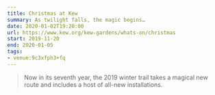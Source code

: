 ```yaml
---
title: Christmas at Kew
summary: As twilight falls, the magic begins…
date: 2020-01-02T19:20:00
url: https://www.kew.org/kew-gardens/whats-on/christmas
start: 2019-11-20
end: 2020-01-05
tags:
- venue:9c3xfph3+fq
---
```

> Now in its seventh year, the 2019 winter trail takes a magical new route and includes a host of all-new installations.
